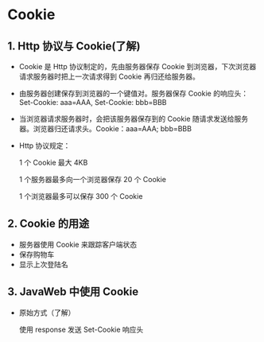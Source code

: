 # Cookie
## 1. Http 协议与 Cookie(了解)
* Cookie 是 Http 协议制定的，先由服务器保存 Cookie 到浏览器，下次浏览器请求服务器时把上一次请求得到 Cookie 再归还给服务器。
* 由服务器创建保存到浏览器的一个键值对。服务器保存 Cookie 的响应头：Set-Cookie: aaa=AAA, Set-Cookie: bbb=BBB 
* 当浏览器请求服务器时，会把该服务器保存到的 Cookie 随请求发送给服务器。浏览器归还请求头。Cookie：aaa=AAA; bbb=BBB
* Http 协议规定：

    1 个 Cookie 最大 4KB
    
    1 个服务器最多向一个浏览器保存 20 个 Cookie

    1 个浏览器最多可以保存 300 个 Cookie
## 2. Cookie 的用途
* 服务器使用 Cookie 来跟踪客户端状态
* 保存购物车
* 显示上次登陆名
## 3. JavaWeb 中使用 Cookie
* 原始方式（了解）

    使用 response 发送 Set-Cookie 响应头